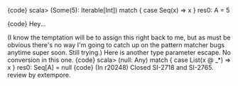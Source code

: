 {code}
scala> (Some(5): Iterable[Int]) match { case Seq(x) => x }
res0: A = 5

{code}
Hey...

(I know the temptation will be to assign this right back to me, but as must be obvious there's no way I'm going to catch up on the pattern matcher bugs anytime super soon.  Still trying.)
Here is another type parameter escape.  No conversion in this one.
{code}
scala> (null: Any) match { case List(x @ _*) => x }
res0: Seq[A] = null
{code}
(In r20248) Closed SI-2718 and SI-2765. review by extempore. 
